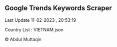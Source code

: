 

## Google Trends Keywords Scraper 
 
Last Update 11-02-2023 , 20:53:19

Country List :
VIETNAM.json



© Abdul Muttaqin 
